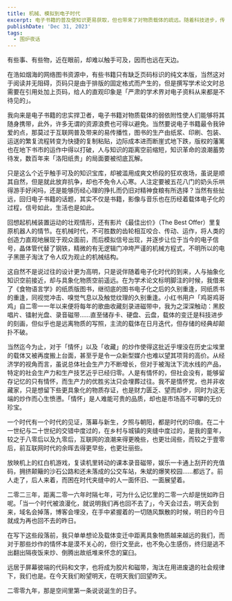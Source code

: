 ```yaml
---
title: 机械、模拟到电子时代
excerpt: 电子书籍的普及使知识更易获取，但也带来了对物质载体的疏远。随着科技进步，传统载体如黑胶唱片和磁带被重新审视，情怀与收藏的市场价值不断攀升。时代变迁中，怀旧与展望交织，个体在快速发展的社会中感受到失落与无奈。
publishDate: 'Dec 31, 2023'
tags:
  - 围炉夜话
---
```


有些事、有些物，近在眼前，却难以触手可及，因而也远在天边。

在浩如烟海的网络图书资源中，有些书籍只有缺乏页码标识的纯文本版，当然这对于阅读并无阻碍，页码只是由于排版的固定格式而产生的，但是撰写学术论文时总需要在引用处加上页码，给人的直观印象是「严肃的学术界对电子资料从来都是不待见的」。

我向来是电子书籍的忠实捍卫者，电子书籍对物质载体的弱依附性使人们能够将其随身携带，此外，许多无谓的资源浪费也可得以避免。当然要说电子书籍最令我钟爱的点，那莫过于互联网普及带来的易传播性，图书的生产由纸浆、印刷、包装、运送的繁复流程转变为快捷的复制粘贴，边际成本进而断崖式地下跌，版权的藩篱也在地下书市的运作中得以打破，人与知识的距离空前缩短，知识革命的浪潮蓄势待发，数百年来「洛阳纸贵」的局面要被彻底瓦解。

只是这么个近乎触手可及的知识宝库，却被滥用成爽文桥段的狂欢夜场，虽说是顺其自然，但是就此放弃抗争，却也不免令人心寒。人注定要被五花八门的奶头乐哄得游手好闲吗，还是能够历经心理的挣扎而仍旧对精神食粮有所选择？当然有些扯远，回归电子书籍的话题，其实不仅是书籍，影像与音乐也在历经着载体电子化的过程，信号如此，生活也是如此。

回想起机械装置运动的壮观情形，还有影片《最佳出价》（The Best Offer）里复原机器人的情节。在机械时代，不可胜数的齿轮相互咬合、传动、运作，将人类的创造力直观地展现于观众面前，而后模拟信号出现，并逐步让位于当今的电子信号，晶体管代替了钢铁，精微的有无逻辑门冲垮严谨的机械方程式，不明所以的电子黑匣子淘汰了令人叹为观止的机械结构。

这自然不是说过往的设计更为高明，只是说伴随着电子化时代的到来，人与抽象化知识空前接近，却与具象化物质空前遥远。在为学术论文标明脚注的时候，我借来了《食物语言学》的纸质版图书，继彻底的图书电子化之后的久别重逢，同纸质书的重逢，同视觉冲击、嗅觉气息以及触觉纹理的久别重逢。小红书用户「鸡哥鸡哥鸡」自二零一一年以来便将每年的歌曲收藏刻录进磁带中，我为之深深触动：黑胶唱片、镭射光盘、录音磁带……直至储存卡、硬盘、云盘，载体的变迁是科技进步的刻画，但似乎也是远离物质的写照，主流的载体在日月迭代，但存储的经典却颠扑不破。

当然迄今为止，对于「情怀」以及「收藏」的炒作使得这批近乎埋没在历史尘埃里的载体又被再度搬上台面，甚至乎是令一众新型媒介也难以望其项背的高价。从经济学的视角而言，虽说总体社会生产力不断增长，但对于被淘汰下流水线的产品，特定的社会生产力和生产技艺近乎已经归零。人是有情怀的，但社会没有，能够留存记忆的只有情怀，而生产力的优胜劣汰只会埋葬过往。我不是情怀党，也并非收藏家，只是想留下些更具象化的物质存证，也是财力匮乏、望而却步，同时为这无端的炒作而心生愤懑。「情怀」是人难能可贵的品质，却也是市场高不可攀的无价珍宝。

一个时代有一个时代的见证，落幕与新生，夕照与朝阳，都是时代的印痕。在二十一世纪与二十世纪的交错中度过的，在乡村与城镇的夹缝中度过的，是我的童年，较之于八零后以及九零后，互联网的浪潮来得更晚些，也更壮阔些，而较之于壹零后，前互联网时代的余晖去得更早些，也更壮丽些。

放映机上的红白机游戏，复读机里转动的课本录音磁带，娱乐一卡通上刮开的充值码，拥挤颠簸的沙石公路和还未落成的公交车站，朱斌的爆笑校园……都远了。前人走了，后人来着，而困在时代夹缝中的人一面怀旧、一面展望着。

二零二三年，距离二零一六年时隔七年，可为什么记忆里的二零一六却是恍如昨日呢。「当一个时代被浪漫化，就说明我们再也回不去了」，今天会过去，明天会到来，域名会掉落，博客会埋没，在手中紧握着的一切随风飘散的时候，明日的今日就成为再也回不去的昨日。

在写下这些段落前，我只单单想论及载体变迁中距离具象物质越来越远的我们，而对于那些炒作的情怀本是漠不关心的，但行文至此，也不免心生感伤，终归是逃不出翻出隔夜饭来炒、倒腾出故纸堆来怀念的窠臼。

远居于屏幕彼端的代码和文字，也将成为胶片和磁带，淘汰在用进废退的社会规律下，我们也是。在今天我们盼望明天，在明天我们回望昨天。

二零零九年，那是空间里第一条说说诞生的日子。
